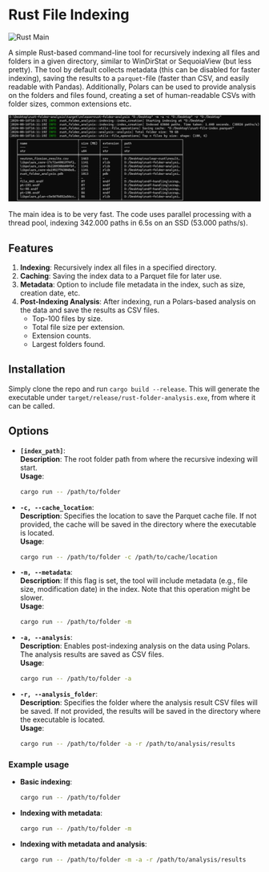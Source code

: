 # Rust File Indexing 

![Rust Main](https://github.com/NielsBongers/rust-file-indexing/actions/workflows/rust.yml/badge.svg?branch=main&event=push)

A simple Rust-based command-line tool for recursively indexing all files and folders in a given directory, similar to WinDirStat or SequoiaView (but less pretty). The tool by default collects metadata (this can be disabled for faster indexing), saving the results to a `parquet`-file (faster than CSV, and easily readable with Pandas). Additionally, Polars can be used to provide analysis on the folders and files found, creating a set of human-readable CSVs with folder sizes, common extensions etc. 

<img src="images/example_usage.png" width="600" alt="Example usage of the tool">

The main idea is to be very fast. The code uses parallel processing with a thread pool, indexing 342.000 paths in 6.5s on an SSD (53.000 paths/s). 

## Features

1. **Indexing**: Recursively index all files in a specified directory.
2. **Caching**: Saving the index data to a Parquet file for later use.
3. **Metadata**: Option to include file metadata in the index, such as size, creation date, etc. 
4. **Post-Indexing Analysis**: After indexing, run a Polars-based analysis on the data and save the results as CSV files.
    - Top-100 files by size. 
    - Total file size per extension. 
    - Extension counts. 
    - Largest folders found. 

## Installation 

Simply clone the repo and run ```cargo build --release```. This will generate the executable under ```target/release/rust-folder-analysis.exe```, from where it can be called. 

## Options

- **`[index_path]`**:  
  **Description**: The root folder path from where the recursive indexing will start.  
  **Usage**:  
  ```bash
  cargo run -- /path/to/folder
  ```

- **`-c, --cache_location`**:  
  **Description**: Specifies the location to save the Parquet cache file. If not provided, the cache will be saved in the directory where the executable is located.  
  **Usage**:  
  ```bash
  cargo run -- /path/to/folder -c /path/to/cache/location
  ```

- **`-m, --metadata`**:  
  **Description**: If this flag is set, the tool will include metadata (e.g., file size, modification date) in the index. Note that this operation might be slower.  
  **Usage**:  
  ```bash
  cargo run -- /path/to/folder -m
  ```

- **`-a, --analysis`**:  
  **Description**: Enables post-indexing analysis on the data using Polars. The analysis results are saved as CSV files.  
  **Usage**:  
  ```bash
  cargo run -- /path/to/folder -a
  ```

- **`-r, --analysis_folder`**:  
  **Description**: Specifies the folder where the analysis result CSV files will be saved. If not provided, the results will be saved in the directory where the executable is located.  
  **Usage**:  
  ```bash
  cargo run -- /path/to/folder -a -r /path/to/analysis/results
  ```

### Example usage 

- **Basic indexing**:  
  ```bash
  cargo run -- /path/to/folder
  ```

- **Indexing with metadata**:  
  ```bash
  cargo run -- /path/to/folder -m
  ```

- **Indexing with metadata and analysis**:  
  ```bash
  cargo run -- /path/to/folder -m -a -r /path/to/analysis/results
  ```
